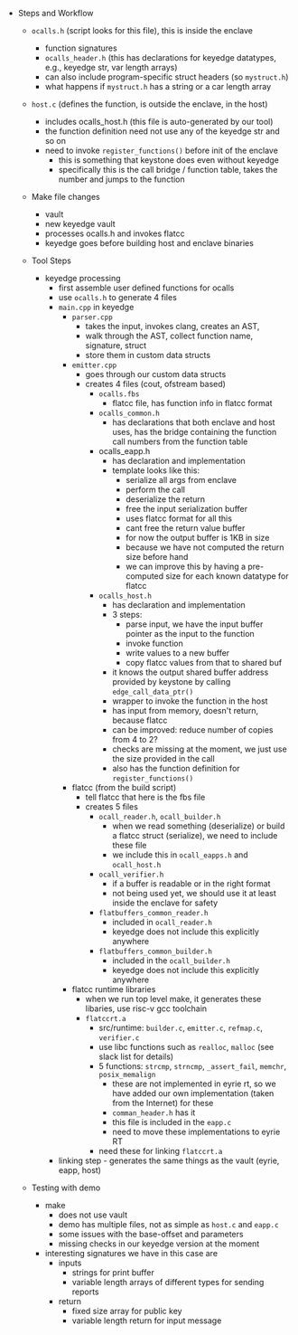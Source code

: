 * Steps and Workflow

  * `ocalls.h` (script looks for this file), this is inside the enclave
    - function signatures
    - `ocalls_header.h` (this has declarations for keyedge datatypes, 
    e.g., keyedge str, var length arrays)
    - can also include program-specific struct headers (so `mystruct.h`)
    - what happens if `mystruct.h` has a string or a car length array
    
  * `host.c` (defines the function, is outside the enclave, in the host)
    - includes ocalls_host.h (this file is auto-generated by our tool)
    - the function definition need not use any of the keyedge str and so on
    - need to invoke `register_functions()` before init of the enclave
      - this is something that keystone does even without keyedge
      - specifically this is the call bridge / function table, takes 
      the number and jumps to the function
  
  * Make file changes
    *  vault
    - new keyedge vault
    - processes ocalls.h and invokes flatcc
    - keyedge goes before building host and enclave binaries

  * Tool Steps
    * keyedge processing 
      - first assemble user defined functions for ocalls
      - use `ocalls.h` to generate 4 files
      - `main.cpp` in keyedge
        * `parser.cpp`
          - takes the input, invokes clang, creates an AST, 
          - walk through the AST, collect function name, signature, struct
          - store them in custom data structs
        * `emitter.cpp`
          - goes through our custom data structs
          - creates 4 files (cout, ofstream based)
            * `ocalls.fbs`
              - flatcc file, has function info in flatcc format
            * `ocalls_common.h`
              - has declarations that both enclave and host uses, has 
                the bridge containing the function call numbers from the 
                function table
            * ocalls_eapp.h 
              - has declaration and implementation
              * template looks like this:
                - serialize all args from enclave
                - perform the call
                - deserialize the return
                - free the input serialization buffer
                - uses flatcc format for all this
                - cant free the return value buffer
                - for now the output buffer is 1KB in size
                - because we have not computed the return size before 
                  hand
                - we can improve this by having a pre-computed size 
                for each known datatype for flatcc
            * `ocalls_host.h`
              - has declaration and implementation
              * 3 steps:
                - parse input, we have the input buffer pointer as the 
                input to the function
                - invoke function
                - write values to a new buffer
                - copy flatcc values from that to shared buf
              - it knows the output shared buffer address provided by 
                keystone by calling `edge_call_data_ptr()`
              - wrapper to invoke the function in the host
              - has input from memory, doesn't return, because flatcc
              - can be improved: reduce number of copies from 4 to 2?
              - checks are missing at the moment, we just use the size 
                provided in the call
              - also has the function definition for `register_functions()`
        * flatcc (from the build script)
          - tell flatcc that here is the fbs file
          * creates 5 files
            * `ocall_reader.h`, `ocall_builder.h`
              - when we read something (deserialize) or build a flatcc 
                struct (serialize), we need to include these file
              - we include this in `ocall_eapps.h` and `ocall_host.h`
            * `ocall_verifier.h`
              - if a buffer is readable or in the right format
              - not being used yet, we should use it at least inside 
                the enclave for safety
            * `flatbuffers_common_reader.h`
              - included in `ocall_reader.h`
              - keyedge does not include this explicitly anywhere
            * `flatbuffers_common_builder.h`
              - included in the `ocall_builder.h`
              - keyedge does not include this explicitly anywhere
        * flatcc runtime libraries
          - when we run top level make, it generates these libaries, 
            use risc-v gcc toolchain
          * `flatccrt.a` 
            - src/runtime: `builder.c`, `emitter.c`, `refmap.c`, `verifier.c`
            - use libc functions such as `realloc`, `malloc` (see 
              slack list for details)
            * 5 functions: `strcmp`, `strncmp`, `_assert_fail`, 
              `memchr`, `posix_memalign` 
              - these are not implemented in eyrie rt, so we have 
                added our own implementation (taken from the Internet) 
                for these
              - `comman_header.h` has it
              - this file is included in the `eapp.c`
              - need to move these implementations to eyrie RT
            - need these for linking `flatccrt.a` 
      * linking step
            - generates the same things as the vault (eyrie, eapp, host)
  
  * Testing with demo
    * make
      - does not use vault
      - demo has multiple files, not as simple as `host.c` and `eapp.c`
      - some issues with the base-offset and parameters
      - missing checks in our keyedge version at the moment
    * interesting signatures we have in this case are
      - inputs
        - strings for print buffer 
        - variable length arrays of different types for sending reports
      - return 
        - fixed size array for public key 
        - variable length return for input message
